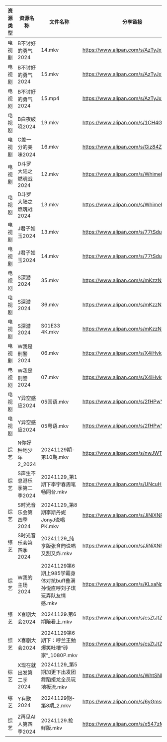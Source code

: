 | 资源类型 | 资源名称            | 文件名称                                         | 分享链接                                 | 更新时间                |
| ---- | --------------- | -------------------------------------------- | ------------------------------------ | ------------------- |
| 电视剧  | B不讨好的勇气2024     | 14.mkv                                       | https://www.alipan.com/s/AzTyJxUKR5W | 2024-11-29 20:05:05 |
| 电视剧  | B不讨好的勇气2024     | 15.mkv                                       | https://www.alipan.com/s/AzTyJxUKR5W | 2024-11-29 20:05:05 |
| 电视剧  | B不讨好的勇气2024     | 15.mp4                                       | https://www.alipan.com/s/AzTyJxUKR5W | 2024-11-29 21:05:04 |
| 电视剧  | B白夜破晓2024       | 19.mkv                                       | https://www.alipan.com/s/1CH4Gu47Hq3 | 2024-11-29 14:05:09 |
| 电视剧  | C差一分的美味2024     | 16.mkv                                       | https://www.alipan.com/s/Giz84ZSJTNi | 2024-11-29 14:05:12 |
| 电视剧  | D斗罗大陆之燃魂战2024   | 12.mkv                                       | https://www.alipan.com/s/WhimePMapd8 | 2024-11-29 20:05:16 |
| 电视剧  | D斗罗大陆之燃魂战2024   | 13.mkv                                       | https://www.alipan.com/s/WhimePMapd8 | 2024-11-29 21:05:21 |
| 电视剧  | J君子如玉2024       | 13.mkv                                       | https://www.alipan.com/s/77tSduETaD2 | 2024-11-29 14:05:43 |
| 电视剧  | J君子如玉2024       | 14.mkv                                       | https://www.alipan.com/s/77tSduETaD2 | 2024-11-29 14:05:43 |
| 电视剧  | S深潜2024         | 35.mkv                                       | https://www.alipan.com/s/mKzzNt5BcAW | 2024-11-29 18:06:23 |
| 电视剧  | S深潜2024         | 36.mkv                                       | https://www.alipan.com/s/mKzzNt5BcAW | 2024-11-29 18:06:23 |
| 电视剧  | S深潜2024         | S01E33 4K.mkv                                | https://www.alipan.com/s/mKzzNt5BcAW | 2024-11-29 18:06:23 |
| 电视剧  | W我是刑警2024       | 06.mkv                                       | https://www.alipan.com/s/X4iHvkfzxYG | 2024-11-29 20:06:31 |
| 电视剧  | W我是刑警2024       | 07.mkv                                       | https://www.alipan.com/s/X4iHvkfzxYG | 2024-11-29 20:06:31 |
| 电视剧  | Y异空感应2024       | 05国语.mkv                                     | https://www.alipan.com/s/2fHPwYhSfPk | 2024-11-29 21:06:48 |
| 电视剧  | Y异空感应2024       | 05粤语.mkv                                     | https://www.alipan.com/s/2fHPwYhSfPk | 2024-11-29 21:06:47 |
| 综艺   | N你好种地少年2_2024   | 20241129期-第10期.mkv                           | https://www.alipan.com/s/nwJWTb1ZcKF | 2024-11-29 20:07:18 |
| 综艺   | S声生不息港乐季第二季2024 | 20241129_第1期下李宇春周笔畅同台.mkv                    | https://www.alipan.com/s/UNcuH6NR3w3 | 2024-11-29 14:07:45 |
| 综艺   | S时光音乐会第四季2024   | 20241129_第8期李斯丹妮JonyJ说唱PK.mkv                | https://www.alipan.com/s/JiNiXNR4dny | 2024-11-29 14:07:48 |
| 综艺   | S时光音乐会第四季2024   | 20241129_纯享版张含韵说唱又甜又炸.mkv                    | https://www.alipan.com/s/JiNiXNR4dny | 2024-11-29 14:07:48 |
| 综艺   | W我的主场2024       | 20241129第6期上985学霸身体对抗buff叠满孙悦直呼刘子琪玩弄队友情感.mkv | https://www.alipan.com/s/KLxaNppeykr | 2024-11-29 14:08:04 |
| 综艺   | X喜剧大会2024       | 20241129.第6期陪看上.mkv                          | https://www.alipan.com/s/csZtJtZJbGQ | 2024-11-29 14:08:09 |
| 综艺   | X喜剧大会2024       | 20241129第6期下：呼兰王勉爆笑吐槽“砖家”_1080P.mkv          | https://www.alipan.com/s/csZtJtZJbGQ | 2024-11-29 14:08:09 |
| 综艺   | X现在就出发第二季2024   | 20241129_第5期加更下出发团舞蹈接龙全员玩地板流.mkv             | https://www.alipan.com/s/WhtSNLxQcYW | 2024-11-29 14:08:12 |
| 综艺   | Y有歌2024         | 20241129期-第8期_2.mkv                          | https://www.alipan.com/s/6yGmsoRcXPy | 2024-11-29 21:08:43 |
| 综艺   | Z再见AI人第四季2024   | 20241129.抢鲜版.mkv                             | https://www.alipan.com/s/x547zMqipVp | 2024-11-29 14:08:18 |
